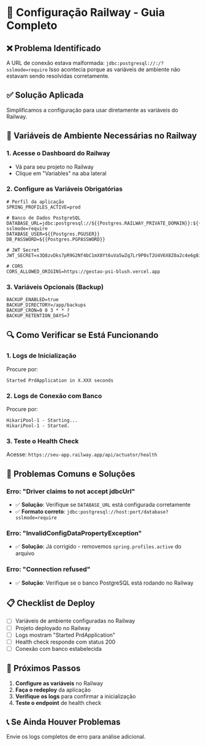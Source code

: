 # 🚀 Configuração Railway - Guia Completo

## ❌ **Problema Identificado**
A URL de conexão estava malformada: `jdbc:postgresql://:/?sslmode=require`
Isso acontecia porque as variáveis de ambiente não estavam sendo resolvidas corretamente.

## ✅ **Solução Aplicada**
Simplificamos a configuração para usar diretamente as variáveis do Railway.

## 🔧 **Variáveis de Ambiente Necessárias no Railway**

### 1. **Acesse o Dashboard do Railway**
- Vá para seu projeto no Railway
- Clique em "Variables" na aba lateral

### 2. **Configure as Variáveis Obrigatórias**

```env
# Perfil da aplicação
SPRING_PROFILES_ACTIVE=prod

# Banco de Dados PostgreSQL
DATABASE_URL=jdbc:postgresql://${{Postgres.RAILWAY_PRIVATE_DOMAIN}}:${{Postgres.PGPORT}}/${{Postgres.PGDATABASE}}?sslmode=require
DATABASE_USER=${{Postgres.PGUSER}}
DB_PASSWORD=${{Postgres.PGPASSWORD}}

# JWT Secret
JWT_SECRET=x3Q8zvDks7pR9G2Nf4bC1mX8Yt6uVa5wZq7Lr9P0sT2U4V6X8Z0a2c4e6g8i0k2

# CORS
CORS_ALLOWED_ORIGINS=https://gestao-psi-blush.vercel.app
```

### 3. **Variáveis Opcionais (Backup)**
```env
BACKUP_ENABLED=true
BACKUP_DIRECTORY=/app/backups
BACKUP_CRON=0 0 3 * * ?
BACKUP_RETENTION_DAYS=7
```

## 🔍 **Como Verificar se Está Funcionando**

### 1. **Logs de Inicialização**
Procure por:
```
Started PrdApplication in X.XXX seconds
```

### 2. **Logs de Conexão com Banco**
Procure por:
```
HikariPool-1 - Starting...
HikariPool-1 - Started.
```

### 3. **Teste o Health Check**
Acesse: `https://seu-app.railway.app/api/actuator/health`

## 🚨 **Problemas Comuns e Soluções**

### **Erro: "Driver claims to not accept jdbcUrl"**
- ✅ **Solução**: Verifique se `DATABASE_URL` está configurada corretamente
- ✅ **Formato correto**: `jdbc:postgresql://host:port/database?sslmode=require`

### **Erro: "InvalidConfigDataPropertyException"**
- ✅ **Solução**: Já corrigido - removemos `spring.profiles.active` do arquivo

### **Erro: "Connection refused"**
- ✅ **Solução**: Verifique se o banco PostgreSQL está rodando no Railway

## 📋 **Checklist de Deploy**

- [ ] Variáveis de ambiente configuradas no Railway
- [ ] Projeto deployado no Railway
- [ ] Logs mostram "Started PrdApplication"
- [ ] Health check responde com status 200
- [ ] Conexão com banco estabelecida

## 🎯 **Próximos Passos**

1. **Configure as variáveis** no Railway
2. **Faça o redeploy** da aplicação
3. **Verifique os logs** para confirmar a inicialização
4. **Teste o endpoint** de health check

## 📞 **Se Ainda Houver Problemas**

Envie os logs completos de erro para análise adicional.
